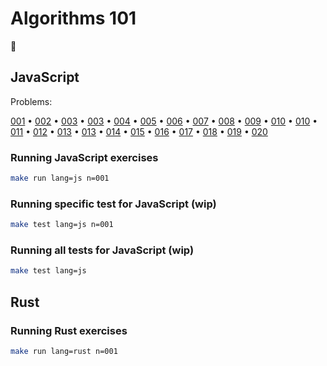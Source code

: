 # Algorithms 101

🌊

## JavaScript

Problems:

[001](/javascript/001-challenge-001.js) • [002](/javascript/002-challenge-002.js) • [003](/javascript/003-challenge-003.js) • [003](/javascript/003-challenge-003.js) • [004](/javascript/004-challenge-004.js) • [005](/javascript/005-challenge-005.js) • [006](/javascript/006-challenge-006.js) • [007](/javascript/007-challenge-007.js) • [008](/javascript/008-challenge-008.js) • [009](/javascript/009-challenge-009.js) • [010](/javascript/010-challenge-010.js) • [010](/javascript/010-challenge-010.js) • [011](/javascript/011-challenge-011.js) • [012](/javascript/012-challenge-012.js) • [013](/javascript/013-challenge-013.js) • [013](/javascript/013-challenge-013.js) • [014](/javascript/014-challenge-014.js) • [015](/javascript/015-challenge-015.js) • [016](/javascript/016-challenge-016.js) • [017](/javascript/017-challenge-017.js) • [018](/javascript/018-challenge-018.js) • [019](/javascript/019-challenge-019.js) • [020](/javascript/020-challenge-020.js)

### Running JavaScript exercises

```bash
make run lang=js n=001
```

### Running specific test for JavaScript (wip)

```bash
make test lang=js n=001
```

### Running all tests for JavaScript (wip)

```bash
make test lang=js
```

## Rust

### Running Rust exercises

```bash
make run lang=rust n=001
```

